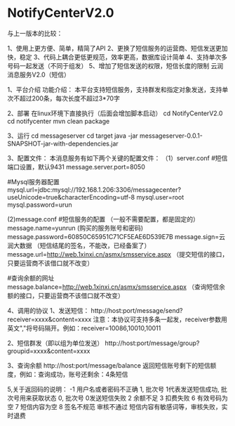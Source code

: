 NotifyCenterV2.0
================

与上一版本的比较：

1、使用上更方便、简单，精简了API
2、更换了短信服务的运营商、短信发送更加快，稳定
3、代码上耦合更低更规范，效率更高，数据库设计简单
4、支持单次多号码一起发送（不同于组发）
5、增加了短信发送的权限，短信长度的限制
云润消息服务V2.0（短信）

1、平台介绍
功能介绍：
本平台支持短信服务，支持群发和指定对象发送，支持单次不超过200条，每次长度不超过3*70字

2、部署
在linux环境下直接执行（后面会增加脚本启动）
cd NotifyCenterV2.0
cd notifycenter
mvn clean package

3、运行
cd messageserver
cd target
java -jar messageserver-0.0.1-SNAPSHOT-jar-with-dependencies.jar 


3、配置文件：
本消息服务有如下两个关键的配置文件：
（1）server.conf
﻿#短信端口设置，默认9431
message.server.port=8050

#Mysql服务器配置
mysql.url=jdbc:mysql://192.168.1.206:3306/messagecenter?useUnicode=true&characterEncoding=utf-8
mysql.user=root
mysql.password=urun

 (2)message.conf
 #短信服务的配置  （一般不需要配置，都是固定的）
message.name=yunrun   (购买的服务账号和密码)
message.password=60850C65951C71CF5EAE6D539E7B
message.sign=云润大数据     （短信结尾的签名，不能改，已经备案了）
message.url=http://web.1xinxi.cn/asmx/smsservice.aspx   （提交短信的接口，只要运营商不该借口就不改变）


#查询余额的网址
message.balance=http://web.1xinxi.cn/asmx/smsservice.aspx （查询短信余额的接口，只要运营商不该借口就不改变）


4、调用的协议
1、发送短信：
  http://host:port/message/send?receiver=xxxx&content=xxxx
  注意：本协议可支持多条一起发，receiver参数用英文","将号码隔开。例如：receiver=10086,10010,10011
  
2、短信群发（即以组为单位发送）
   http://host:port/message/group?groupid=xxxx&content=xxxx

3、查询余额
    http://host:port/message/balance
    返回短信账号剩下的短信额度，例如：查询成功，账号还剩余：4条短信

5,关于返回码的说明：
-1	    用户名或者密码不正确
1,     批次号	1代表发送短信成功, 批次号用来获取状态
0,     批次号	0发送短信失败
2	   余额不足
3	   扣费失败
6	   有效号码为空
7	   短信内容为空
8	   签名不规范
审核不通过	短信内容有敏感词等，审核失败，实时退费 

